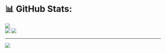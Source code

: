 

# 📊 GitHub Stats:
![](https://github-readme-stats.vercel.app/api?username=quyencanh203&theme=dark&hide_border=false&include_all_commits=false&count_private=false)<br/>
![](https://github-readme-stats.vercel.app/api/top-langs/?username=quyencanh203&theme=dark&hide_border=false&include_all_commits=false&count_private=false&layout=compact)
![](https://github-readme-streak-stats.herokuapp.com/?user=quyencanh203&theme=dark&hide_border=false)<br/>



---
[![](https://visitcount.itsvg.in/api?id=quyencanh203&icon=0&color=0)](https://visitcount.itsvg.in)

<!-- Proudly created with GPRM ( https://gprm.itsvg.in ) -->
